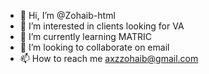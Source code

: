 - 👋 Hi, I’m @Zohaib-html
- 👀 I’m interested in clients looking for VA
- 🌱 I’m currently learning MATRIC
- 💞️ I’m looking to collaborate on email
- 📫 How to reach me axzzohaib@gmail.com

<!---
Zohaib-html/Zohaib-html is a ✨ special ✨ repository because its `README.md` (this file) appears on your GitHub profile.
You can click the Preview link to take a look at your changes.
--->
